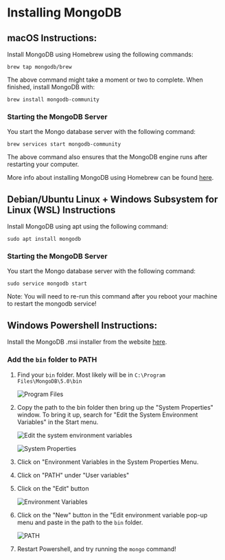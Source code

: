 # Installing MongoDB

## macOS Instructions:
Install MongoDB using Homebrew using the following commands:

```
brew tap mongodb/brew
```

The above command might take a moment or two to complete. When finished, install MongoDB with:

```
brew install mongodb-community
```

### Starting the MongoDB Server
You start the Mongo database server with the following command:

```
brew services start mongodb-community
```

The above command also ensures that the MongoDB engine runs after restarting your computer.

More info about installing MongoDB using Homebrew can be found [here](https://github.com/mongodb/homebrew-brew).

## Debian/Ubuntu Linux + Windows Subsystem for Linux (WSL) Instructions 

Install MongoDB using apt using the following command:

```
sudo apt install mongodb
```

### Starting the MongoDB Server
You start the Mongo database server with the following command:

```
sudo service mongodb start
```

Note: You will need to re-run this command after you reboot your machine to restart the mongodb service!


## Windows Powershell Instructions:
Install the MongoDB .msi installer from the website [here](https://www.mongodb.com/try/download/community?tck=docs_server).


### Add the `bin` folder to PATH

1. Find your `bin` folder. Most likely will be in `C:\Program Files\MongoDB\5.0\bin`

    ![Program Files](https://i.imgur.com/iiBWVmW.png)

2. Copy the path to the bin folder then bring up the "System Properties" window. To bring it up, search for "Edit the System Environment Variables" in the Start menu.

    ![Edit the system environment variables](https://i.imgur.com/lz9VYaV.png)

    ![System Properties](https://i.imgur.com/7JrnGsH.png)

3. Click on "Environment Variables in the System Properties Menu.
4. Click on "PATH" under "User variables"
5. Click on the "Edit" button

    ![Environment Variables](https://i.imgur.com/wZfwwsT.png)

6. Click on the "New" button in the "Edit environment variable pop-up menu and paste in the path to the `bin` folder.

    ![PATH](https://i.imgur.com/FzgEpBL.png)

7. Restart Powershell, and try running the `mongo` command!
